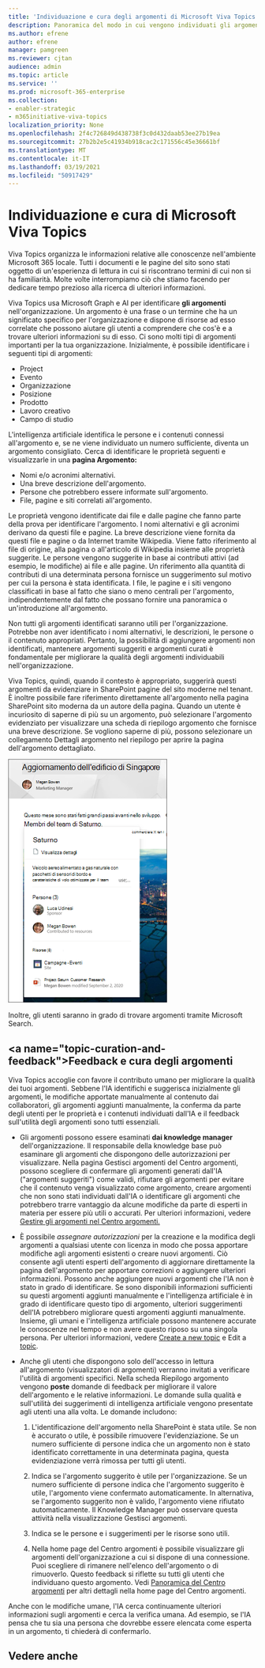 ```yaml
---
title: 'Individuazione e cura degli argomenti di Microsoft Viva Topics  '
description: Panoramica del modo in cui vengono individuati gli argomenti.
ms.author: efrene
author: efrene
manager: pamgreen
ms.reviewer: cjtan
audience: admin
ms.topic: article
ms.service: ''
ms.prod: microsoft-365-enterprise
ms.collection:
- enabler-strategic
- m365initiative-viva-topics
localization_priority: None
ms.openlocfilehash: 2f4c726849d438738f3c0d432daab53ee27b19ea
ms.sourcegitcommit: 27b2b2e5c41934b918cac2c171556c45e36661bf
ms.translationtype: MT
ms.contentlocale: it-IT
ms.lasthandoff: 03/19/2021
ms.locfileid: "50917429"
---
```

# <a name="microsoft-viva-topics-discovery-and-curation"></a>Individuazione e cura di Microsoft Viva Topics 

Viva Topics organizza le informazioni relative alle conoscenze nell'ambiente Microsoft 365 locale. Tutti i documenti e le pagine del sito sono stati oggetto di un'esperienza di lettura in cui si riscontrano termini di cui non si ha familiarità. Molte volte interrompiamo ciò che stiamo facendo per dedicare tempo prezioso alla ricerca di ulteriori informazioni.

Viva Topics usa Microsoft Graph e AI per identificare **gli argomenti** nell'organizzazione.  Un argomento è una frase o un termine che ha un significato specifico per l'organizzazione e dispone di risorse ad esso correlate che possono aiutare gli utenti a comprendere che cos'è e a trovare ulteriori informazioni su di esso. Ci sono molti tipi di argomenti importanti per la tua organizzazione. Inizialmente, è possibile identificare i seguenti tipi di argomenti:
- Project
- Evento
- Organizzazione
- Posizione
- Prodotto
- Lavoro creativo
- Campo di studio

L'intelligenza artificiale identifica le persone e i contenuti connessi all'argomento e, se ne viene individuato un numero sufficiente, diventa un argomento consigliato. Cerca di identificare le proprietà seguenti e visualizzarle in una **pagina Argomento:**
- Nomi e/o acronimi alternativi.
- Una breve descrizione dell'argomento.
- Persone che potrebbero essere informate sull'argomento.
- File, pagine e siti correlati all'argomento.

Le proprietà vengono identificate dai file e dalle pagine che fanno parte della prova per identificare l'argomento. I nomi alternativi e gli acronimi derivano da questi file e pagine. La breve descrizione viene fornita da questi file e pagine o da Internet tramite Wikipedia. Viene fatto riferimento al file di origine, alla pagina o all'articolo di Wikipedia insieme alle proprietà suggerite. Le persone vengono suggerite in base ai contributi attivi (ad esempio, le modifiche) ai file e alle pagine. Un riferimento alla quantità di contributi di una determinata persona fornisce un suggerimento sul motivo per cui la persona è stata identificata. I file, le pagine e i siti vengono classificati in base al fatto che siano o meno centrali per l'argomento, indipendentemente dal fatto che possano fornire una panoramica o un'introduzione all'argomento. 

Non tutti gli argomenti identificati saranno utili per l'organizzazione. Potrebbe non aver identificato i nomi alternativi, le descrizioni, le persone o il contenuto appropriati. Pertanto, la possibilità di aggiungere argomenti non identificati, mantenere argomenti suggeriti e argomenti curati è fondamentale per migliorare la qualità degli argomenti individuabili nell'organizzazione.

Viva Topics, quindi, quando il contesto è appropriato, suggerirà questi argomenti da evidenziare in SharePoint pagine del sito moderne nel tenant. È inoltre possibile fare riferimento direttamente all'argomento nella pagina SharePoint sito moderna da un autore della pagina. Quando un utente è incuriosito di saperne di  più su un argomento, può selezionare l'argomento evidenziato per visualizzare una scheda di riepilogo argomento che fornisce una breve descrizione. Se vogliono saperne di più,  possono selezionare un collegamento Dettagli argomento nel riepilogo per aprire la pagina dell'argomento dettagliato.

![Highlight degli argomenti](../media/knowledge-management/saturn.png) </br>

Inoltre, gli utenti saranno in grado di trovare argomenti tramite Microsoft Search.

## <a name="topic-curation-and-feedback&quot;></a>Feedback e cura degli argomenti

Viva Topics accoglie con favore il contributo umano per migliorare la qualità dei tuoi argomenti. Sebbene l'IA identifichi e suggerisca inizialmente gli argomenti, le modifiche apportate manualmente al contenuto dai collaboratori, gli argomenti aggiunti manualmente, la conferma da parte degli utenti per le proprietà e i contenuti individuati dall'IA e il feedback sull'utilità degli argomenti sono tutti essenziali.

- Gli argomenti possono essere esaminati **dai knowledge manager** dell'organizzazione. Il responsabile della knowledge base può esaminare gli argomenti che dispongono delle autorizzazioni per visualizzare. Nella pagina Gestisci argomenti del Centro argomenti, possono scegliere di confermare gli argomenti generati dall'IA (&quot;argomenti suggeriti") come validi, rifiutare gli argomenti per evitare che il contenuto venga visualizzato come argomento, creare argomenti che non sono stati individuati dall'IA o identificare gli argomenti che potrebbero trarre vantaggio da alcune modifiche da parte di esperti in materia per essere più utili o accurati. Per ulteriori informazioni, vedere [Gestire gli argomenti nel Centro argomenti.](manage-topics.md)

- È possibile *assegnare autorizzazioni* per la creazione e la modifica degli argomenti a qualsiasi utente con licenza in modo che possa apportare modifiche agli argomenti esistenti o creare nuovi argomenti. Ciò consente agli utenti esperti dell'argomento di aggiornare direttamente la pagina dell'argomento per apportare correzioni o aggiungere ulteriori informazioni. Possono anche aggiungere nuovi argomenti che l'IA non è stato in grado di identificare. Se sono disponibili informazioni sufficienti su questi argomenti aggiunti manualmente e l'intelligenza artificiale è in grado di identificare questo tipo di argomento, ulteriori suggerimenti dell'IA potrebbero migliorare questi argomenti aggiunti manualmente. Insieme, gli umani e l'intelligenza artificiale possono mantenere accurate le conoscenze nel tempo e non avere questo riposo su una singola persona. Per ulteriori informazioni, vedere [Create a new topic](./create-a-topic.md) e Edit a [topic](./edit-a-topic.md).

- Anche gli utenti che dispongono solo dell'accesso in lettura all'argomento (visualizzatori di argomenti) verranno invitati a verificare l'utilità di argomenti specifici. Nella scheda Riepilogo argomento vengono **poste** domande di feedback per migliorare il valore dell'argomento e le relative informazioni. Le domande sulla qualità e sull'utilità dei suggerimenti di intelligenza artificiale vengono presentate agli utenti una alla volta. Le domande includono:</br>

    1. L'identificazione dell'argomento nella SharePoint è stata utile. Se non è accurato o utile, è possibile rimuovere l'evidenziazione. Se un numero sufficiente di persone indica che un argomento non è stato identificato correttamente in una determinata pagina, questa evidenziazione verrà rimossa per tutti gli utenti. 

    2. Indica se l'argomento suggerito è utile per l'organizzazione. Se un numero sufficiente di persone indica che l'argomento suggerito è utile, l'argomento viene confermato automaticamente. In alternativa, se l'argomento suggerito non è valido, l'argomento viene rifiutato automaticamente. Il Knowledge Manager può osservare questa attività nella visualizzazione Gestisci argomenti.

    3. Indica se le persone e i suggerimenti per le risorse sono utili.

    4. Nella home page del Centro argomenti è possibile visualizzare gli argomenti dell'organizzazione a cui si dispone di una connessione. Puoi scegliere di rimanere nell'elenco dell'argomento o di rimuoverlo. Questo feedback si riflette su tutti gli utenti che individuano questo argomento. Vedi [Panoramica del Centro argomenti](./topic-center-overview.md) per altri dettagli nella home page del Centro argomenti.

Anche con le modifiche umane, l'IA cerca continuamente ulteriori informazioni sugli argomenti e cerca la verifica umana. Ad esempio, se l'IA pensa che tu sia una persona che dovrebbe essere elencata come esperta in un argomento, ti chiederà di confermarlo. 


## <a name="see-also"></a>Vedere anche